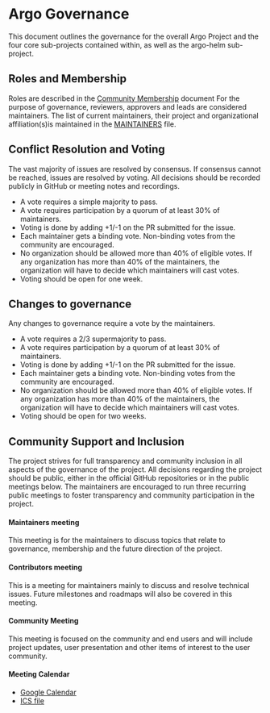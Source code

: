 # Argo Governance
This document outlines the governance for the overall Argo Project and the four core sub-projects contained within, as well as the argo-helm sub-project.  

## Roles and Membership
Roles are described in the [Community Membership](https://github.com/argoproj/argoproj/blob/master/community/membership.md) document
For the purpose of governance, reviewers, approvers and leads are considered maintainers.
The list of current maintainers, their project and organizational affiliation(s)is maintained in the [MAINTAINERS](https://github.com/argoproj/argoproj/blob/master/MAINTAINERS.md) file.


## Conflict Resolution and Voting
The vast majority of issues are resolved by consensus. If consensus cannot be reached, issues are resolved by voting. All decisions should be recorded publicly in GitHub or meeting notes and recordings.
* A vote requires a simple majority to pass. 
* A vote requires participation by a quorum of at least 30% of maintainers.
* Voting is done by adding +1/-1 on the PR submitted for the issue. 
* Each maintainer gets a binding vote. Non-binding votes from the community are encouraged. 
* No organization should be allowed more than 40% of eligible votes. If any organization has more than 40% of the maintainers, the organization will have to decide which maintainers will cast votes.
* Voting should be open for one week.

## Changes to governance
Any changes to governance require a vote by the maintainers.  
* A vote requires a 2/3 supermajority to pass. 
* A vote requires participation by a quorum of at least 30% of maintainers.
* Voting is done by adding +1/-1 on the PR submitted for the issue. 
* Each maintainer gets a binding vote. Non-binding votes from the community are encouraged. 
* No organization should be allowed more than 40% of eligible votes. If any organization has more than 40% of the maintainers, the organization will have to decide which maintainers will cast votes. 
* Voting should be open for two weeks.

## Community Support and Inclusion
The project strives for full transparency and community inclusion in all aspects of the governance of the project. All decisions regarding the project should be public, either in the official GitHub repositories or in the public meetings below. 
The maintainers are encouraged to run three recurring public meetings to foster transparency and community participation in the project.

#### Maintainers meeting
This meeting is for the maintainers to discuss topics that relate to governance, membership and the future direction of the project.
#### Contributors meeting
This is a meeting for maintainers mainly to discuss and resolve technical issues. Future milestones and roadmaps will also be covered in this meeting. 
#### Community Meeting
This meeting is focused on the community and end users and will include project updates, user presentation and other items of interest to the user community.

#### Meeting Calendar
* [Google Calendar](https://calendar.google.com/calendar/embed?src=argoproj@gmail.com)
* [ICS file](https://calendar.google.com/calendar/ical/argoproj%40gmail.com/public/basic.ics)
